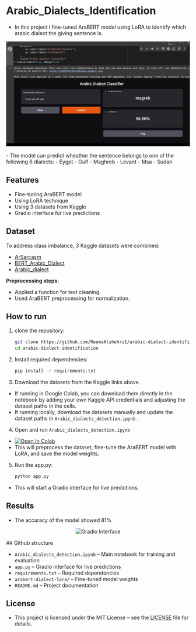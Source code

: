 # Arabic_Dialects_Identification

- In this project i fine-tuned AraBERT model using LoRA to identify which arabic dialect the giving sentence is.
 <p align="center">
  <img src="images/interface.png" alt="Gradio Interface" width="600">
</p>
- The model can predict wheather the sentence belongs to one of the following 6 dialects:
 - Eygpt
 - Gulf
 - Maghreb
 - Levant
 - Msa
 - Sudan

## Features
- Fine-tuning AraBERT  model
- Using LoRA technique
- Using 3 datasets from Kaggle
- Gradio interface for live predictions

  
## Dataset
To address class imbalance, 3 Kaggle datasets were combined:
- [ArSarcasm](https://www.kaggle.com/datasets/hosammohammed/arabic-dataset)
- [BERT_Arabic_Dialect](https://www.kaggle.com/datasets/hanahelaly/bert-arabic-dialect)
- [Arabic_dialect](https://www.kaggle.com/datasets/waelshaher/arabic-dialect)

**Preprocessing steps:**
- Applied a function for text cleaning.
- Used AraBERT preprocessing for normalization.


## How to run
1. clone the repository:
   ```bash
   git clone https://github.com/ReemaAlshehri1/arabic-dialect-identification.git
   cd arabic-dialect-identification
2. Install required dependencies:
   ```bash
   pip install -r requirements.txt
3. Download the datasets from the Kaggle links above.
 - If running in Google Colab, you can download them directly in the notebook by adding your own Kaggle API credentials and adjusting the dataset paths in the cells.  
 - If running locally, download the datasets manually and update the dataset paths in `Arabic_dialects_detection.ipynb` .
4. Open and run `Arabic_dialects_detection.ipynb`  
 - [![Open In Colab](https://colab.research.google.com/assets/colab-badge.svg)](https://colab.research.google.com/github/ReemaAlshehri1/Arabic_Dialects_Identification/blob/main/Arabic_dialects_detection.ipynb)
 - This will preprocess the dataset, fine-tune the AraBERT model with LoRA, and save the model weights.
5. Run the app.py:
   ```bash
   python app.py
 - This will start a Gradio interface for live predictions.
   
## Results
- The accuracy of the model showed 81%
<p align="center">
  <img src="images/Accuracy.png" alt="Gradio Interface" width="600">
</p>
## Github structure

- `Arabic_dialects_detection.ipynb` – Main notebook for training and evaluation
- `app.py` – Gradio interface for live predictions
- `requirements.txt` – Required dependencies
- `arabert-dialect-lora/` – Fine-tuned model weights 
- `README.md` – Project documentation

## License

- This project is licensed under the MIT License – see the [LICENSE](LICENSE) file for details.

